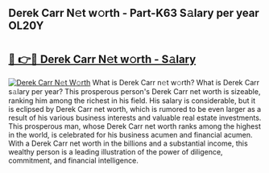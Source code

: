 ## Derek Carr N𝚎t w𝚘rth - Part-K63 S𝚊lary per year OL20Y

# <h2><a href="http://gc1nve.nevu.top/?p=Derek+Carr">🔗 👉🔴 Derek Carr N𝚎t w𝚘rth - S𝚊lary</a></h2>

[![Derek Carr N𝚎t W𝚘rth](https://i.imgur.com/Oavwk0R.jpeg)](http://gc1nve.nevu.top/?p=Derek+Carr)
What is Derek Carr n𝚎t w𝚘rth? What is Derek Carr s𝚊lary per year?
This prosperous person's Derek Carr net worth is sizeable, ranking him among the richest in his field. His salary is considerable, but it is eclipsed by Derek Carr net worth, which is rumored to be even larger as a result of his various business interests and valuable real estate investments. This prosperous man, whose Derek Carr net worth ranks among the highest in the world, is celebrated for his business acumen and financial acumen. With a Derek Carr net worth in the billions and a substantial income, this wealthy person is a leading illustration of the power of diligence, commitment, and financial intelligence.
